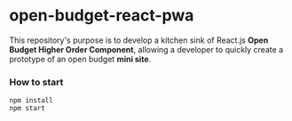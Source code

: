# open-budget-react-pwa
 
This repository's purpose is to develop a kitchen sink of React.js **Open Budget Higher Order Component**,
allowing a developer to quickly create a prototype of an open budget **mini site**.

### How to start
```
npm install
npm start
```
